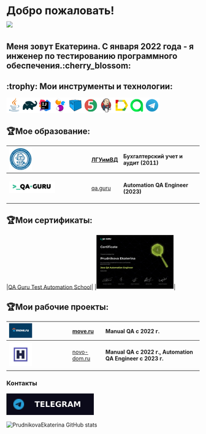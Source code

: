 <h1>Добро пожаловать!</br> <img src="https://github.com/blackcater/blackcater/raw/main/images/Hi.gif" height="32"/></h1>
<h2>Меня зовут Екатерина. С января 2022 года - я инженер по тестированию программного обеспечения.:cherry_blossom:</h2>
<h2> :trophy:  Мои инструменты и технологии:</h2>

![This is an image](icons/Java.png)![This is an image](icons/Gradle.png)![This is an image](icons/Intelij_IDEA.png)![This is an image](icons/Selenide.png)![This is an image](icons/Selenoid.png)![This is an image](icons/JUnit5.png)![This is an image](icons/Jenkins.png)![This is an image](icons/Allure_Report.png)![This is an image](icons/AllureTestOps.png)![This is an image](icons/Telegram.png)</br>
## :trophy:Мое образование:

|<img width="30%" title="Northwest Public Service Academy" src="icons/un_images.jpg">|[ЛГУимВД](http://dahluniver.ru/)| Бухгалтерский учет и аудит (2011)|
|:-|:-|:-|
|<img width="60%" title="QAGuru.png" src="icons/qa-guru80.png">|[qa.guru](https://qa.guru)|<h4>Automation QA Engineer (2023)</h4>


## :trophy:Мои сертификаты:
|[QA Guru Test Automation School](https://qa.guru)|
|<img width="40%" title="QAGuru.png" src="icons/photo_5249025609030551720_y.jpg">|


## :trophy:Мои рабочие проекты:

|<img width="40%" title="move.ru" src="icons/Frame 5 (2).png">|[move.ru](https://move.ru/)| Manual QA с 2022 г.|
|:-|:-|:-|
|<img width="40%" title="novo-estate.ru" src="icons/Frame 7.png">|[novo-dom.ru](https://novo-dom.ru/)|<h4> Manual QA с 2022 г., Automation QA Engineer c 2023 г.</h4>

### Контакты

[![Telegram](https://github.com/PrudnikovaEkaterina/PrudnikovaEkaterina/blob/main/icons/telegram1.svg)](https://t.me/katia_prud)


![PrudnikovaEkaterina GitHub stats](https://github-readme-stats.vercel.app/api?username=PrudnikovaEkaterina)
